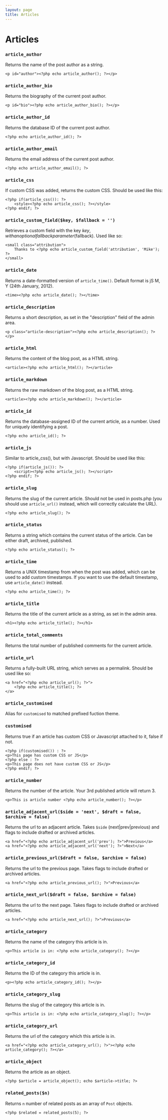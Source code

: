 ```yaml
---
layout: page
title: Articles
---
```


# Articles

### `article_author`

Returns the name of the post author as a string.

`<p id="author"><?php echo article_author(); ?></p>`

### `article_author_bio`

Returns the biography of the current post author.

`<p id="bio"><?php echo article_author_bio(); ?></p>`

### `article_author_id`

Returns the database ID of the current post author.

`<?php echo article_author_id(); ?>`

### `article_author_email`

Returns the email address of the current post author.

`<?php echo article_author_email(); ?>`

### `article_css`

If custom CSS was added, returns the custom CSS. Should be used like this:

```
<?php if(article_css()): ?>
    <style><?php echo article_css(); ?></style>
<?php endif; ?>
```

### `article_custom_field($key, $fallback = '')`

Retrieves a custom field with the key $key, with an optional fallback parameter ($fallback). Used like so:

```
<small class="attribution">
    Thanks to <?php echo article_custom_field('attribution', 'Mike'); ?>
</small>
```

### `article_date`

Returns a date-formatted version of `article_time()`. Default format is jS M, Y (24th January, 2012).

`<time><?php echo article_date(); ?></time>`

### `article_description`

Returns a short description, as set in the "description" field of the admin area.

`<p class="article-description"><?php echo article_description(); ?></p>`

### `article_html`

Returns the content of the blog post, as a HTML string.

`<article><?php echo article_html(); ?></article>`

### `article_markdown`

Returns the raw markdown of the blog post, as a HTML string.

`<article><?php echo article_markdown(); ?></article>`

### `article_id`

Returns the database-assigned ID of the current article, as a number. Used for uniquely identifying a post.

`<?php echo article_id(); ?>`

### `article_js`

Similar to article_css(), but with Javascript. Should be used like this:

```
<?php if(article_js()): ?>
    <script><?php echo article_js(); ?></script>
<?php endif; ?>
```

### `article_slug`

Returns the slug of the current article. Should not be used in posts.php (you should use `article_url()` instead, which will correctly calculate the URL).

`<?php echo article_slug(); ?>`

### `article_status`

Returns a string which contains the current status of the article. Can be either draft, archived, published.

`<?php echo article_status(); ?>`

### `article_time`

Returns a UNIX timestamp from when the post was added, which can be used to add custom timestamps. If you want to use the default timestamp, use `article_date()` instead.

`<?php echo article_time(); ?>`

### `article_title`

Returns the title of the current article as a string, as set in the admin area.

`<h1><?php echo article_title(); ?></h1>`

### `article_total_comments`

Returns the total number of published comments for the current article.

<span class="total-comments"><?php echo article_total_comments(); ?></span>

### `article_url`

Returns a fully-built URL string, which serves as a permalink. Should be used like so:

```
<a href="<?php echo article_url(); ?>">
    <?php echo article_title(); ?>
</a>
```

### `article_customised`

Alias for `customised` to matched prefixed fuction theme.

### `customised`

Returns true if an article has custom CSS or Javascript attached to it, false if not.

```
<?php if(customised()) : ?>
<p>This page has custom CSS or JS</p>
<?php else : ?>
<p>This page does not have custom CSS or JS</p>
<?php endif; ?>
```

### `article_number`

Returns the number of the article. Your 3rd published article will return 3.

`<p>This is article number <?php echo article_number(); ?></p>`

### `article_adjacent_url($side = 'next', $draft = false, $archive = false)`

Returns the url to an adjacent article. Takes `$side` (next|prev|previous) and flags to include drafted or archived articles.

```
<a href="<?php echo article_adjacent_url('prev'); ?>">Previous</a>
<a href="<?php echo article_adjacent_url('next'); ?>">Next</a>
```

### `article_previous_url($draft = false, $archive = false)`

Returns the url to the previous page. Takes flags to include drafted or archived articles.

`<a href="<?php echo article_previous_url(); ?>">Previous</a>`

### `article_next_url($draft = false, $archive = false)`

Returns the url to the next page. Takes flags to include drafted or archived articles.

`<a href="<?php echo article_next_url(); ?>">Previous</a>`

### `article_category`

Returns the name of the category this article is in.

`<p>This article is in: <?php echo article_category(); ?></p>`

### `article_category_id`

Returns the ID of the category this article is in.

`<p><?php echo article_category_id(); ?></p>`

### `article_category_slug`

Returns the slug of the category this article is in.

`<p>This article is in: <?php echo article_category_slug(); ?></p>`

### `article_category_url`

Returns the url of the category which this article is in.

`<a href="<?php echo article_category_url(); ?>"><?php echo article_category(); ?></a>`

### `article_object`

Returns the article as an object.

`<?php $article = article_object(); echo $article->title; ?>`

### `related_posts($n)`

Returns `n` number of related posts as an array of `Post` objects.

`<?php $related = related_posts(5); ?>`
